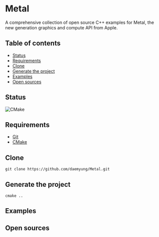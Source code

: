# Metal
A comprehensive collection of open source C++ examples for Metal, the new generation graphics and compute API from Apple.

## Table of contents
+ [Status](#status)
+ [Requirements](#requirements)
+ [Clone](#clone)
+ [Generate the project](#generate-the-project)
+ [Examples](#examples)
+ [Open sources](#open-sources)

## Status
![CMake](https://github.com/daemyung/Metal/workflows/CMake/badge.svg)

## Requirements
+ [Git](https://git-scm.com/downloads)
+ [CMake](https://cmake.org/download/)

## Clone
```
git clone https://github.com/daemyung/Metal.git
```

## Generate the project
```
cmake ..
```

## Examples

## Open sources
